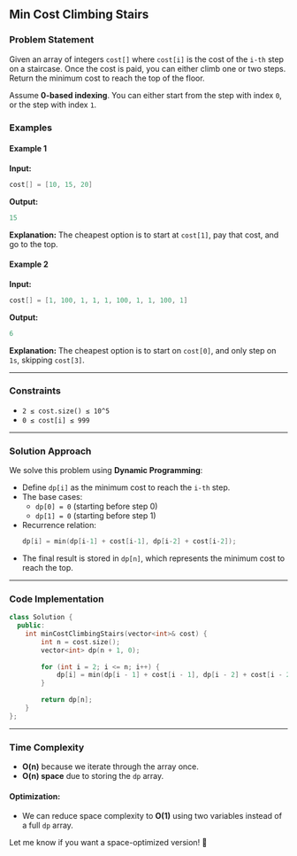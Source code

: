 ## Min Cost Climbing Stairs

### Problem Statement
Given an array of integers `cost[]` where `cost[i]` is the cost of the `i-th` step on a staircase. Once the cost is paid, you can either climb one or two steps. Return the minimum cost to reach the top of the floor.

Assume **0-based indexing**. You can either start from the step with index `0`, or the step with index `1`.

### Examples

#### Example 1
**Input:**
```cpp
cost[] = [10, 15, 20]
```
**Output:**
```cpp
15
```
**Explanation:**
The cheapest option is to start at `cost[1]`, pay that cost, and go to the top.

#### Example 2
**Input:**
```cpp
cost[] = [1, 100, 1, 1, 1, 100, 1, 1, 100, 1]
```
**Output:**
```cpp
6
```
**Explanation:**
The cheapest option is to start on `cost[0]`, and only step on `1s`, skipping `cost[3]`.

---

### Constraints
- `2 ≤ cost.size() ≤ 10^5`
- `0 ≤ cost[i] ≤ 999`

---

### Solution Approach
We solve this problem using **Dynamic Programming**:
- Define `dp[i]` as the minimum cost to reach the `i-th` step.
- The base cases:
  - `dp[0] = 0` (starting before step 0)
  - `dp[1] = 0` (starting before step 1)
- Recurrence relation:
  ```cpp
  dp[i] = min(dp[i-1] + cost[i-1], dp[i-2] + cost[i-2]);
  ```
- The final result is stored in `dp[n]`, which represents the minimum cost to reach the top.

---

### Code Implementation
```cpp
class Solution {
  public:
    int minCostClimbingStairs(vector<int>& cost) {
        int n = cost.size();
        vector<int> dp(n + 1, 0);
        
        for (int i = 2; i <= n; i++) {
            dp[i] = min(dp[i - 1] + cost[i - 1], dp[i - 2] + cost[i - 2]);
        }
        
        return dp[n];
    }
};
```

---

### Time Complexity
- **O(n)** because we iterate through the array once.
- **O(n) space** due to storing the `dp` array.

#### Optimization:
- We can reduce space complexity to **O(1)** using two variables instead of a full `dp` array.

Let me know if you want a space-optimized version! 🚀

